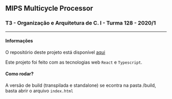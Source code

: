 ## MIPS Multicycle Processor ##
### T3 - Organização e Arquitetura de C. I - Turma 128 - 2020/1 ###
---

#### Informações ####

O repositório deste projeto está disponível [aqui](https://github.com/leomollmann/mips)

Este projeto foi feito com as tecnologias web `React` e `Typescript`.

#### Como rodar? ####

A versão de build (transpilada e standalone) se econtra na pasta /build, basta abrir o arquivo `index.html`